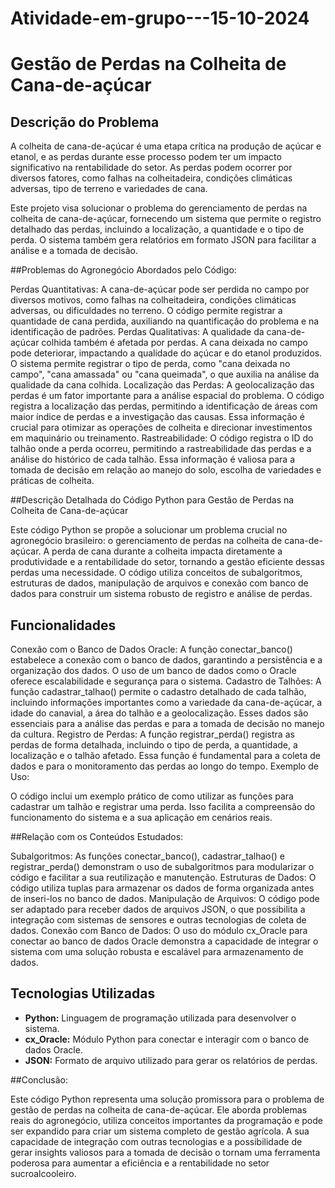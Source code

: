 # Atividade-em-grupo---15-10-2024
# Gestão de Perdas na Colheita de Cana-de-açúcar

## Descrição do Problema

A colheita de cana-de-açúcar é uma etapa crítica na produção de açúcar e etanol, e as perdas durante esse processo podem ter um impacto significativo na rentabilidade do setor.  As perdas podem ocorrer por diversos fatores, como falhas na colheitadeira, condições climáticas adversas, tipo de terreno e variedades de cana. 

Este projeto visa solucionar o problema do gerenciamento de perdas na colheita de cana-de-açúcar, fornecendo um sistema que permite o registro detalhado das perdas, incluindo a localização, a quantidade e o tipo de perda. O sistema também gera relatórios em formato JSON para facilitar a análise e a tomada de decisão.

##Problemas do Agronegócio Abordados pelo Código:

Perdas Quantitativas: A cana-de-açúcar pode ser perdida no campo por diversos motivos, como falhas na colheitadeira, condições climáticas adversas, ou dificuldades no terreno. O código permite registrar a quantidade de cana perdida, auxiliando na quantificação do problema e na identificação de padrões.
Perdas Qualitativas: A qualidade da cana-de-açúcar colhida também é afetada por perdas. A cana deixada no campo pode deteriorar, impactando a qualidade do açúcar e do etanol produzidos. O sistema permite registrar o tipo de perda, como "cana deixada no campo", "cana amassada" ou "cana queimada", o que auxilia na análise da qualidade da cana colhida.
Localização das Perdas: A geolocalização das perdas é um fator importante para a análise espacial do problema. O código registra a localização das perdas, permitindo a identificação de áreas com maior índice de perdas e a investigação das causas. Essa informação é crucial para otimizar as operações de colheita e direcionar investimentos em maquinário ou treinamento.
Rastreabilidade: O código registra o ID do talhão onde a perda ocorreu, permitindo a rastreabilidade das perdas e a análise do histórico de cada talhão. Essa informação é valiosa para a tomada de decisão em relação ao manejo do solo, escolha de variedades e práticas de colheita.

##Descrição Detalhada do Código Python para Gestão de Perdas na Colheita de Cana-de-açúcar

Este código Python se propõe a solucionar um problema crucial no agronegócio brasileiro: o gerenciamento de perdas na colheita de cana-de-açúcar.  A perda de cana durante a colheita impacta diretamente a produtividade e a rentabilidade do setor, tornando a gestão eficiente dessas perdas uma necessidade. O código utiliza conceitos de subalgoritmos, estruturas de dados, manipulação de arquivos e conexão com banco de dados para construir um sistema robusto de registro e análise de perdas.

## Funcionalidades

Conexão com o Banco de Dados Oracle:
A função conectar_banco() estabelece a conexão com o banco de dados, garantindo a persistência e a organização dos dados. O uso de um banco de dados como o Oracle oferece escalabilidade e segurança para o sistema.
Cadastro de Talhões:
A função cadastrar_talhao() permite o cadastro detalhado de cada talhão, incluindo informações importantes como a variedade da cana-de-açúcar, a idade do canavial, a área do talhão e a geolocalização. Esses dados são essenciais para a análise das perdas e para a tomada de decisão no manejo da cultura.
Registro de Perdas:
A função registrar_perda() registra as perdas de forma detalhada, incluindo o tipo de perda, a quantidade, a localização e o talhão afetado. Essa função é fundamental para a coleta de dados e para o monitoramento das perdas ao longo do tempo.
Exemplo de Uso:

O código inclui um exemplo prático de como utilizar as funções para cadastrar um talhão e registrar uma perda. Isso facilita a compreensão do funcionamento do sistema e a sua aplicação em cenários reais.

##Relação com os Conteúdos Estudados:

Subalgoritmos: As funções conectar_banco(), cadastrar_talhao() e registrar_perda() demonstram o uso de subalgoritmos para modularizar o código e facilitar a sua reutilização e manutenção.
Estruturas de Dados: O código utiliza tuplas para armazenar os dados de forma organizada antes de inseri-los no banco de dados.
Manipulação de Arquivos: O código pode ser adaptado para receber dados de arquivos JSON, o que possibilita a integração com sistemas de sensores e outras tecnologias de coleta de dados.
Conexão com Banco de Dados: O uso do módulo cx_Oracle para conectar ao banco de dados Oracle demonstra a capacidade de integrar o sistema com uma solução robusta e escalável para armazenamento de dados.


## Tecnologias Utilizadas

* **Python:** Linguagem de programação utilizada para desenvolver o sistema.
* **cx_Oracle:** Módulo Python para conectar e interagir com o banco de dados Oracle.
* **JSON:** Formato de arquivo utilizado para gerar os relatórios de perdas.

##Conclusão:

Este código Python representa uma solução promissora para o problema de gestão de perdas na colheita de cana-de-açúcar. Ele aborda problemas reais do agronegócio, utiliza conceitos importantes da programação e pode ser expandido para criar um sistema completo de gestão agrícola. A sua capacidade de integração com outras tecnologias e a possibilidade de gerar insights valiosos para a tomada de decisão o tornam uma ferramenta poderosa para aumentar a eficiência e a rentabilidade no setor sucroalcooleiro.
